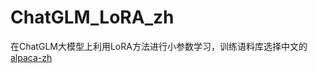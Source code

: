 # ChatGLM_LoRA_zh
在ChatGLM大模型上利用LoRA方法进行小参数学习，训练语料库选择中文的[alpaca-zh](https://huggingface.co/datasets/shibing624/alpaca-zh)
